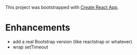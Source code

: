 This project was bootstrapped with [Create React App](https://github.com/facebook/create-react-app).

# Enhancements
* add a real Bootstrap version (like reactstrap or whatever)
* wrap setTimeout